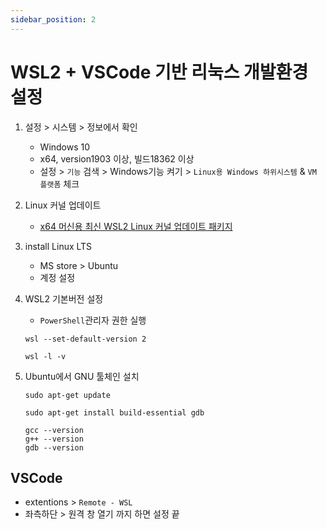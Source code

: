 ```yaml
---
sidebar_position: 2
---
```


# WSL2 + VSCode 기반 리눅스 개발환경 설정

1. 설정 > 시스템 > 정보에서 확인

   - Windows 10
   - x64, version1903 이상, 빌드18362 이상
   - 설정 > `기능` 검색 > Windows기능 켜기 > `Linux용 Windows 하위시스템` & `VM 플랫폼` 체크

2. Linux 커널 업데이트

   - [x64 머신용 최신 WSL2 Linux 커널 업데이트 패키지](https://wslstorestorage.blob.core.windows.net/wslblob/wsl_update_x64.msi)

3. install Linux LTS

   - MS store > Ubuntu
   - 계정 설정

4. WSL2 기본버전 설정

   - `PowerShell`관리자 권한 실행

   ```
   wsl --set-default-version 2
   ```

   ```
   wsl -l -v
   ```

5. Ubuntu에서 GNU 툴체인 설치

   ```
   sudo apt-get update

   sudo apt-get install build-essential gdb

   gcc --version
   g++ --version
   gdb --version
   ```

## VSCode

- extentions > `Remote - WSL`
- 좌측하단 > 원격 창 열기 까지 하면 설정 끝
